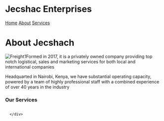 <!Document html>
<html>
  <head>
    <title>Jecshac</title>
  </head>
  <body>
    <div class="container header">
      <h1> Jecshac Enterprises</h1>
    </div>
    <div class="container-nav">
      <div class="topnav">
        <a href="#"> Home</a>
        <a href="#">About</a>
        <a href="#">Services</a>
      </div>
    </div>
      <div class="Container">
        <div class="About">
          <h1> About Jecshach</h1>
          <img src="freight.png" alt="Freight1" 
          <p>Formed in 2017, it is a privately owned company providing top notch logistical, sales and marketing services for both local and international companies</p>
          <p>Headquarted in Nairobi, Kenya, we have substantial operating capacity, powered by a team of highly professional staff with a combined experience of over 40 years in                the industry
          </p>
        </div>
      <div class="Container">
        <div class="flex">
          <h3>Our Services</h3>
          <img src="" alt="">
        </div>
      </div>
          
      </div>
  
  </body>
</html>
